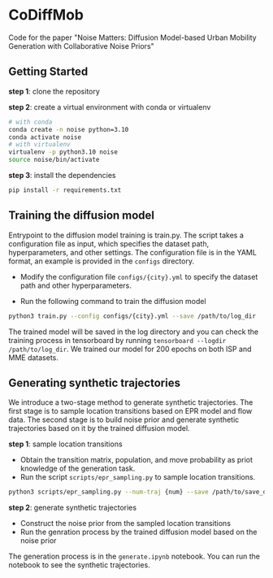 # CoDiffMob
Code for the paper "Noise Matters: Diffusion Model-based Urban Mobility Generation with Collaborative Noise Priors"

## Getting Started

**step 1**: clone the repository

**step 2**: create a virtual environment with conda or virtualenv

```bash
# with conda
conda create -n noise python=3.10
conda activate noise
# with virtualenv
virtualenv -p python3.10 noise
source noise/bin/activate
```

**step 3**: install the dependencies

```bash
pip install -r requirements.txt
```

## Training the diffusion model

Entrypoint to the diffusion model training is train.py. The script takes a configuration file as input, which specifies the dataset path, hyperparameters, and other settings. The configuration file is in the YAML format, an example is provided in the `configs` directory.

- Modify the configuration file `configs/{city}.yml` to specify the dataset path and other hyperparameters.

- Run the following command to train the diffusion model

```bash
python3 train.py --config configs/{city}.yml --save /path/to/log_dir
```

The trained model will be saved in the log directory and you can check the training process in tensorboard by running `tensorboard --logdir /path/to/log_dir`. We trained our model for 200 epochs on both ISP and MME datasets.

## Generating synthetic trajectories
We introduce a two-stage method to generate synthetic trajectories. The first stage is to sample location transitions based on EPR model and flow data. The second stage is to build noise prior and generate synthetic trajectories based on it by the trained diffusion model.

**step 1**: sample location transitions

- Obtain the transition matrix, population, and move probability as priot knowledge of the generation task. 
- Run the script `scripts/epr_sampling.py` to sample location transitions.

```bash
python3 scripts/epr_sampling.py --num-traj {num} --save /path/to/save_dir
```

**step 2**: generate synthetic trajectories

- Construct the noise prior from the sampled location transitions
- Run the genration process by the trained diffusion model based on the noise prior

The generation process is in the `generate.ipynb` notebook. You can run the notebook to see the synthetic trajectories.
